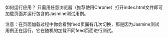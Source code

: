 如何运行应用？
    只需用任意浏览器（推荐使用Chrome）打开index.html文件即可加载页面并运行包含的Jasmine测试用例。

注意：在页面加载过程中你会看到feed页面有几次切换，那是因为Jasmine测试用例正在运行，它在随机的加载不同feed页面进行测试。